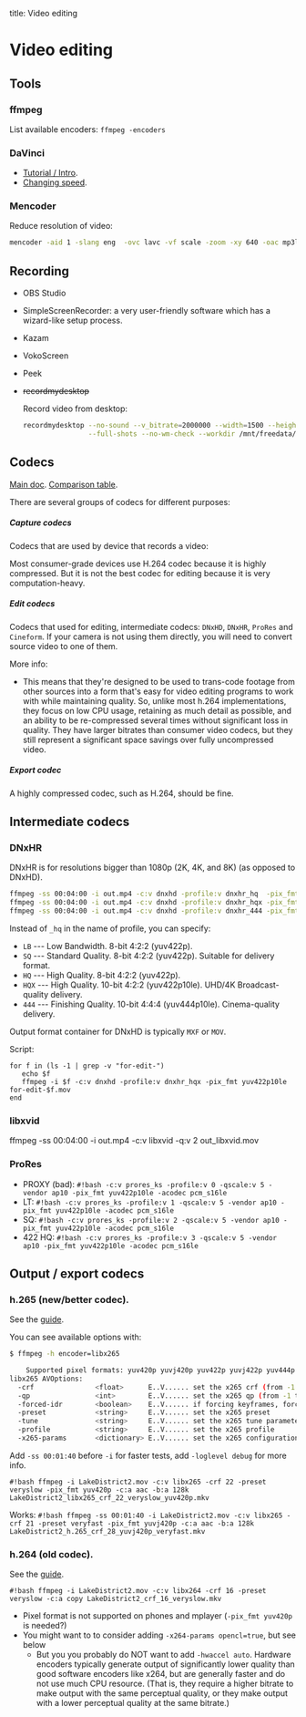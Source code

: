 title: Video editing

# **Video editing**

## **Tools**

### ffmpeg
List available encoders: `ffmpeg -encoders`

### DaVinci
* [Tutorial / Intro](https://www.youtube.com/watch?v=63Ln33O4p4c&ab_channel=JustinBrown-PrimalVideo).
* [Changing speed](https://www.youtube.com/watch?v=MgSIDRvgwIg&t=250s&ab_channel=John%E2%80%99sFilms).


### Mencoder

Reduce resolution of video:

```bash
mencoder -aid 1 -slang eng  -ovc lavc -vf scale -zoom -xy 640 -oac mp3lame -lameopts cbr:br=160 Click.2006.720p.BluRay.ac3.x264-HqF.mkv -o click.avi
```



## **Recording**

* OBS Studio
* SimpleScreenRecorder: a very user-friendly software which has a wizard-like setup process.
* Kazam
* VokoScreen
* Peek
* ~~recordmydesktop~~

    Record video from desktop:
    ```bash
    recordmydesktop --no-sound --v_bitrate=2000000 --width=1500 --height=1380 --fps 29 \
                    --full-shots --no-wm-check --workdir /mnt/freedata/home/Void -o myfile
    ```


## **Codecs**

[Main doc](https://blog.frame.io/2017/02/15/choose-the-right-codec/). 
[Comparison table](https://blog.frame.io/2017/02/13/compare-50-intermediate-codecs/).

There are several groups of codecs for different purposes:

##### Capture codecs
Codecs that are used by device that records a video:

Most consumer-grade devices use H.264 codec because it is highly compressed. But it is not the best codec
for editing because it is very computation-heavy.

##### Edit codecs
Codecs that used for editing, intermediate codecs: `DNxHD`, `DNxHR`, `ProRes` and `Cineform`. If your camera
is not using them directly, you will need to convert source video to one of them.

More info:
* This means that they're designed to be used to trans-code footage from other sources into a form that's easy
for video editing programs to work with while maintaining quality. So, unlike most h.264 implementations, they
focus on low CPU usage, retaining as much detail as possible, and an ability to be re-compressed several times
without significant loss in quality. They have larger bitrates than consumer video codecs, but they still
represent a significant space savings over fully uncompressed video.

##### Export codec
A highly compressed codec, such as H.264, should be fine.




## **Intermediate codecs**

### DNxHR
DNxHR is for resolutions bigger than 1080p (2K, 4K, and 8K) (as opposed to DNxHD).

```bash
ffmpeg -ss 00:04:00 -i out.mp4 -c:v dnxhd -profile:v dnxhr_hq  -pix_fmt yuv422p     out_dnxhd_dnxhr.mov
ffmpeg -ss 00:04:00 -i out.mp4 -c:v dnxhd -profile:v dnxhr_hqx -pix_fmt yuv422p10le out_dnxhd_dnxhr_444.mov
ffmpeg -ss 00:04:00 -i out.mp4 -c:v dnxhd -profile:v dnxhr_444 -pix_fmt yuv444p10le out_dnxhr_444.mov
```

Instead of `_hq` in the name of profile, you can specify:

* `LB` --- Low Bandwidth. 8-bit 4:2:2 (yuv422p).
* `SQ` --- Standard Quality. 8-bit 4:2:2 (yuv422p). Suitable for delivery format.
* `HQ` --- High Quality. 8-bit 4:2:2 (yuv422p).
* `HQX` --- High Quality. 10-bit 4:2:2 (yuv422p10le). UHD/4K Broadcast-quality delivery.
* `444` --- Finishing Quality. 10-bit 4:4:4 (yuv444p10le). Cinema-quality delivery.

Output format container for DNxHD is typically `MXF` or `MOV`.

Script:

```fish
for f in (ls -1 | grep -v "for-edit-")
   echo $f
   ffmpeg -i $f -c:v dnxhd -profile:v dnxhr_hqx -pix_fmt yuv422p10le for-edit-$f.mov
end
```


### libxvid
ffmpeg -ss 00:04:00 -i out.mp4 -c:v libxvid -q:v 2  out_libxvid.mov


### ProRes

* PROXY (bad): `#!bash -c:v prores_ks -profile:v 0 -qscale:v 5 -vendor ap10 -pix_fmt yuv422p10le -acodec pcm_s16le`
* LT: `#!bash -c:v prores_ks -profile:v 1 -qscale:v 5 -vendor ap10 -pix_fmt yuv422p10le -acodec pcm_s16le`
* SQ: `#!bash -c:v prores_ks -profile:v 2 -qscale:v 5 -vendor ap10 -pix_fmt yuv422p10le -acodec pcm_s16le`
* 422 HQ: `#!bash -c:v prores_ks -profile:v 3 -qscale:v 5 -vendor ap10 -pix_fmt yuv422p10le -acodec pcm_s16le`


## **Output / export codecs**

### h.265 (new/better codec).
See the [guide](https://trac.ffmpeg.org/wiki/Encode/H.265).

You can see available options with:

```bash
$ ffmpeg -h encoder=libx265

    Supported pixel formats: yuv420p yuvj420p yuv422p yuvj422p yuv444p yuvj444p gbrp yuv420p10le yuv422p10le yuv444p10le gbrp10le yuv420p12le yuv422p12le yuv444p12le gbrp12le gray gray10le gray12le
libx265 AVOptions:
  -crf               <float>      E..V...... set the x265 crf (from -1 to FLT_MAX) (default -1)
  -qp                <int>        E..V...... set the x265 qp (from -1 to INT_MAX) (default -1)
  -forced-idr        <boolean>    E..V...... if forcing keyframes, force them as IDR frames (default false)
  -preset            <string>     E..V...... set the x265 preset
  -tune              <string>     E..V...... set the x265 tune parameter
  -profile           <string>     E..V...... set the x265 profile
  -x265-params       <dictionary> E..V...... set the x265 configuration using a :-separated list of key=value parameters
```


Add `-ss 00:01:40` before `-i` for faster tests, add `-loglevel debug` for more info.

`#!bash ffmpeg -i LakeDistrict2.mov -c:v libx265 -crf 22 -preset veryslow -pix_fmt yuv420p -c:a aac -b:a 128k LakeDistrict2_libx265_crf_22_veryslow_yuv420p.mkv`

Works: `#!bash ffmpeg -ss 00:01:40 -i LakeDistrict2.mov -c:v libx265 -crf 21 -preset veryfast -pix_fmt yuvj420p -c:a aac -b:a 128k LakeDistrict2_h.265_crf_28_yuvj420p_veryfast.mkv`


### h.264 (old codec).
See the [guide](https://trac.ffmpeg.org/wiki/Encode/H.264#crf).

`#!bash ffmpeg -i LakeDistrict2.mov -c:v libx264 -crf 16 -preset veryslow -c:a copy LakeDistrict2_crf_16_veryslow.mkv`

* Pixel format is not supported on phones and mplayer (`-pix_fmt yuv420p` is needed?)
* You might want to to consider adding `-x264-params opencl=true`, but see below
    * But you you probably do NOT want to add `-hwaccel auto`. Hardware encoders typically generate output of
      significantly lower quality than good software encoders like x264, but are generally faster and do not
      use much CPU resource. (That is, they require a higher bitrate to make output with the same perceptual
      quality, or they make output with a lower perceptual quality at the same bitrate.)

